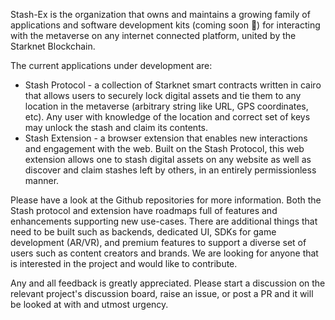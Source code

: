 Stash-Ex is the organization that owns and maintains a growing family of applications and software development kits (coming soon 🤞) for interacting with the metaverse on any internet connected platform, united by the Starknet Blockchain.

The current applications under development  are:

- Stash Protocol - a collection of Starknet smart contracts written in cairo that allows users to securely lock digital assets and tie them to any location in the metaverse (arbitrary string like URL, GPS coordinates, etc). Any user with knowledge of the location and correct set of keys may unlock the stash and claim its contents.
- Stash Extension - a browser extension that enables new interactions and engagement with the web. Built on the Stash Protocol, this web extension allows one to stash digital assets on any website as well as discover and claim stashes left by others, in an entirely permissionless manner.

Please have a look at the Github repositories for more information. Both the Stash protocol and extension have roadmaps full of features and enhancements supporting new use-cases. There are additional things that need to be built such as backends, dedicated UI, SDKs for game development (AR/VR), and premium features to support a diverse set of users such as content creators and brands. We are looking for anyone that is interested in the project and would like to contribute.

Any and all feedback is greatly appreciated. Please start a discussion on the relevant project's discussion board, raise an issue, or post a PR and it will be looked at with and utmost urgency.



